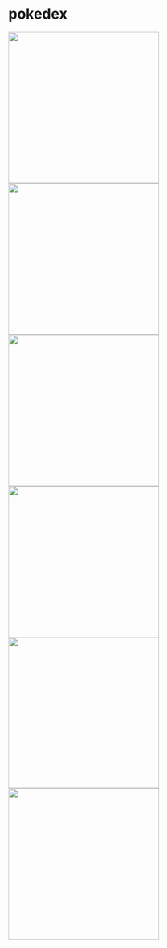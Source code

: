 # pokedex
<img src="https://user-images.githubusercontent.com/7824527/129757833-c83b5315-b95f-412e-86d3-5c102cb0b8d1.jpeg" width="300" /><img src="https://user-images.githubusercontent.com/7824527/129757831-3031292a-fa70-406e-952b-bd0175072323.jpeg" width="300" />
<img src="https://user-images.githubusercontent.com/7824527/129757829-3beece40-c8f1-4daf-bf08-99b9196f1430.jpeg" width="300" />
<img src="https://user-images.githubusercontent.com/7824527/129757826-af83db5a-3fc6-433e-8698-0614d5e2dd95.jpeg" width="300" />
<img src="https://user-images.githubusercontent.com/7824527/129757822-d0b0f39f-bc6b-4b9f-b02c-42cf7a074ead.jpeg" width="300" />
<img src="https://user-images.githubusercontent.com/7824527/129757824-64a02a31-dad2-4d3f-91b1-996adc8918cf.jpeg" width="300" />

